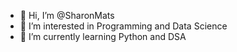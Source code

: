 - 👋 Hi, I’m @SharonMats
- 👀 I’m interested in Programming and Data Science
- 🌱 I’m currently learning Python and DSA

<!---
SharonMats/SharonMats is a ✨ special ✨ repository because its `README.md` (this file) appears on your GitHub profile.
You can click the Preview link to take a look at your changes.
--->
